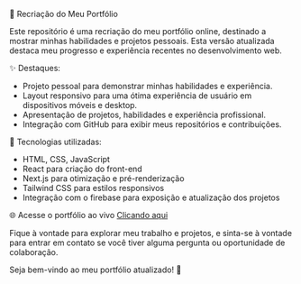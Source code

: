 🚀 Recriação do Meu Portfólio

Este repositório é uma recriação do meu portfólio online, destinado a mostrar minhas habilidades e projetos pessoais. Esta versão atualizada destaca meu progresso e experiência recentes no desenvolvimento web.

✨ Destaques:

- Projeto pessoal para demonstrar minhas habilidades e experiência.
- Layout responsivo para uma ótima experiência de usuário em dispositivos móveis e desktop.
- Apresentação de projetos, habilidades e experiência profissional.
- Integração com GitHub para exibir meus repositórios e contribuições.

🔧 Tecnologias utilizadas:

- HTML, CSS, JavaScript
- React para criação do front-end
- Next.js para otimização e pré-renderização
- Tailwind CSS para estilos responsivos
- Integração com o firebase para exposição e atualização dos projetos

🌐 Acesse o portfólio ao vivo [Clicando aqui](https://portifolio-react-rose-tau.vercel.app/)

Fique à vontade para explorar meu trabalho e projetos, e sinta-se à vontade para entrar em contato se você tiver alguma pergunta ou oportunidade de colaboração.

Seja bem-vindo ao meu portfólio atualizado! 🌟

